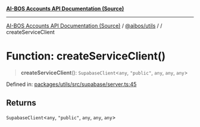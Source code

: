 [**AI-BOS Accounts API Documentation (Source)**](../../../README.md)

***

[AI-BOS Accounts API Documentation (Source)](../../../README.md) / [@aibos/utils](../README.md) / [](../README.md) / createServiceClient

# Function: createServiceClient()

> **createServiceClient**(): `SupabaseClient`\<`any`, `"public"`, `any`, `any`, `any`\>

Defined in: [packages/utils/src/supabase/server.ts:45](https://github.com/pohlai88/accounts/blob/48103fb36d28b2b9bfb33472b6de2f719773cde9/packages/utils/src/supabase/server.ts#L45)

## Returns

`SupabaseClient`\<`any`, `"public"`, `any`, `any`, `any`\>
